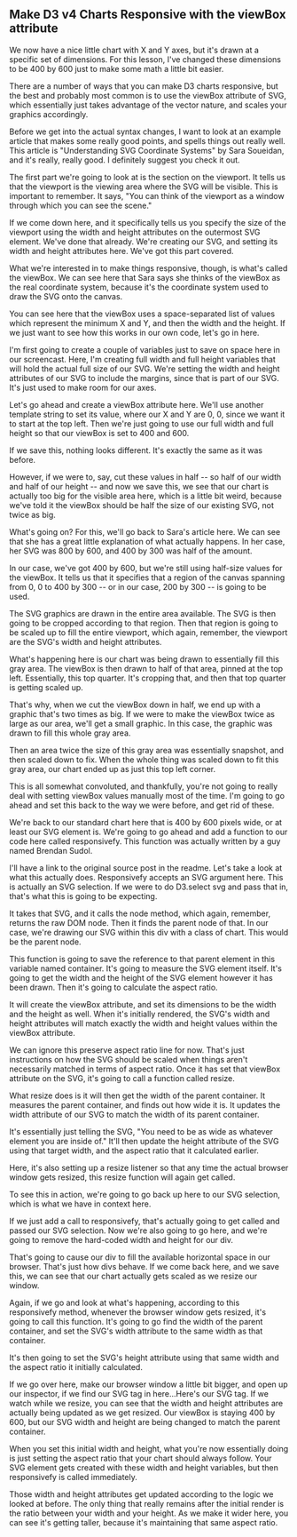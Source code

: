 ## Make D3 v4 Charts Responsive with the viewBox attribute

We now have a nice little chart with X and Y axes, but it's drawn at a specific set of dimensions. For this lesson, I've changed these dimensions to be 400 by 600 just to make some math a little bit easier.

There are a number of ways that you can make D3 charts responsive, but the best and probably most common is to use the viewBox attribute of SVG, which essentially just takes advantage of the vector nature, and scales your graphics accordingly.

Before we get into the actual syntax changes, I want to look at an example article that makes some really good points, and spells things out really well. This article is "Understanding SVG Coordinate Systems" by Sara Soueidan, and it's really, really good. I definitely suggest you check it out.

The first part we're going to look at is the section on the viewport. It tells us that the viewport is the viewing area where the SVG will be visible. This is important to remember. It says, "You can think of the viewport as a window through which you can see the scene."

If we come down here, and it specifically tells us you specify the size of the viewport using the width and height attributes on the outermost SVG element. We've done that already. We're creating our SVG, and setting its width and height attributes here. We've got this part covered.

What we're interested in to make things responsive, though, is what's called the viewBox. We can see here that Sara says she thinks of the viewBox as the real coordinate system, because it's the coordinate system used to draw the SVG onto the canvas.

You can see here that the viewBox uses a space-separated list of values which represent the minimum X and Y, and then the width and the height. If we just want to see how this works in our own code, let's go in here.

I'm first going to create a couple of variables just to save on space here in our screencast. Here, I'm creating full width and full height variables that will hold the actual full size of our SVG. We're setting the width and height attributes of our SVG to include the margins, since that is part of our SVG. It's just used to make room for our axes.

Let's go ahead and create a viewBox attribute here. We'll use another template string to set its value, where our X and Y are 0, 0, since we want it to start at the top left. Then we're just going to use our full width and full height so that our viewBox is set to 400 and 600.

If we save this, nothing looks different. It's exactly the same as it was before.

However, if we were to, say, cut these values in half -- so half of our width and half of our height -- and now we save this, we see that our chart is actually too big for the visible area here, which is a little bit weird, because we've told it the viewBox should be half the size of our existing SVG, not twice as big.

What's going on? For this, we'll go back to Sara's article here. We can see that she has a great little explanation of what actually happens. In her case, her SVG was 800 by 600, and 400 by 300 was half of the amount.

In our case, we've got 400 by 600, but we're still using half-size values for the viewBox. It tells us that it specifies that a region of the canvas spanning from 0, 0 to 400 by 300 -- or in our case, 200 by 300 -- is going to be used.

The SVG graphics are drawn in the entire area available. The SVG is then going to be cropped according to that region. Then that region is going to be scaled up to fill the entire viewport, which again, remember, the viewport are the SVG's width and height attributes.

What's happening here is our chart was being drawn to essentially fill this gray area. The viewBox is then drawn to half of that area, pinned at the top left. Essentially, this top quarter. It's cropping that, and then that top quarter is getting scaled up.

That's why, when we cut the viewBox down in half, we end up with a graphic that's two times as big. If we were to make the viewBox twice as large as our area, we'll get a small graphic. In this case, the graphic was drawn to fill this whole gray area.

Then an area twice the size of this gray area was essentially snapshot, and then scaled down to fix. When the whole thing was scaled down to fit this gray area, our chart ended up as just this top left corner.

This is all somewhat convoluted, and thankfully, you're not going to really deal with setting viewBox values manually most of the time. I'm going to go ahead and set this back to the way we were before, and get rid of these.

We're back to our standard chart here that is 400 by 600 pixels wide, or at least our SVG element is. We're going to go ahead and add a function to our code here called responsivefy. This function was actually written by a guy named Brendan Sudol.

I'll have a link to the original source post in the readme. Let's take a look at what this actually does. Responsivefy accepts an SVG argument here. This is actually an SVG selection. If we were to do D3.select svg and pass that in, that's what this is going to be expecting.

It takes that SVG, and it calls the node method, which again, remember, returns the raw DOM node. Then it finds the parent node of that. In our case, we're drawing our SVG within this div with a class of chart. This would be the parent node.

This function is going to save the reference to that parent element in this variable named container. It's going to measure the SVG element itself. It's going to get the width and the height of the SVG element however it has been drawn. Then it's going to calculate the aspect ratio.

It will create the viewBox attribute, and set its dimensions to be the width and the height as well. When it's initially rendered, the SVG's width and height attributes will match exactly the width and height values within the viewBox attribute.

We can ignore this preserve aspect ratio line for now. That's just instructions on how the SVG should be scaled when things aren't necessarily matched in terms of aspect ratio. Once it has set that viewBox attribute on the SVG, it's going to call a function called resize.

What resize does is it will then get the width of the parent container. It measures the parent container, and finds out how wide it is. It updates the width attribute of our SVG to match the width of its parent container.

It's essentially just telling the SVG, "You need to be as wide as whatever element you are inside of." It'll then update the height attribute of the SVG using that target width, and the aspect ratio that it calculated earlier.

Here, it's also setting up a resize listener so that any time the actual browser window gets resized, this resize function will again get called.

To see this in action, we're going to go back up here to our SVG selection, which is what we have in context here.

If we just add a call to responsivefy, that's actually going to get called and passed our SVG selection. Now we're also going to go here, and we're going to remove the hard-coded width and height for our div.

That's going to cause our div to fill the available horizontal space in our browser. That's just how divs behave. If we come back here, and we save this, we can see that our chart actually gets scaled as we resize our window.

Again, if we go and look at what's happening, according to this responsivefy method, whenever the browser window gets resized, it's going to call this function. It's going to go find the width of the parent container, and set the SVG's width attribute to the same width as that container.

It's then going to set the SVG's height attribute using that same width and the aspect ratio it initially calculated.

If we go over here, make our browser window a little bit bigger, and open up our inspector, if we find our SVG tag in here...Here's our SVG tag. If we watch while we resize, you can see that the width and height attributes are actually being updated as we get resized. Our viewBox is staying 400 by 600, but our SVG width and height are being changed to match the parent container.

When you set this initial width and height, what you're now essentially doing is just setting the aspect ratio that your chart should always follow. Your SVG element gets created with these width and height variables, but then responsivefy is called immediately.

Those width and height attributes get updated according to the logic we looked at before. The only thing that really remains after the initial render is the ratio between your width and your height. As we make it wider here, you can see it's getting taller, because it's maintaining that same aspect ratio.


